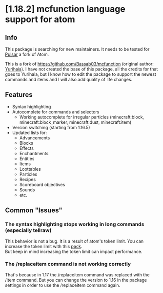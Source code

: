 # [1.18.2] mcfunction language support for atom

## Info
This package is searching for new maintainers. It needs to be tested for [Pulsar](https://pulsar-edit.dev/) a fork of Atom.

This is a fork of https://github.com/Bassab03/mcfunction (original author: [Yurihaia](https://github.com/Yurihaia)). I have not created the base of this package, all the credits for that goes to Yurihaia, but I know how to edit the package to support the newest commands and items and I will also add quality of life changes.

## Features
- Syntax highlighting
- Autocomplete for commands and selectors
  - Working autocomplete for irregular particles (minecraft:block, minecraft:block_marker, minecraft:dust, minecraft:item)
- Version switching (starting from 1.16.5)
- Updated lists for:
  - Advancements
  - Blocks
  - Effects
  - Enchantments
  - Entities
  - Items
  - Loottables
  - Particles
  - Recipes
  - Scoreboard objectives
  - Sounds
  - etc.

## Common "Issues"
### The syntax highlighting stops working in long commands (especially tellraw)
This behavior is not a bug. It is a result of atom's token limit. You can increase the token limit with this [pack](https://atom.io/packages/grammar-token-limit).\
But keep in mind increasing the token limit can impact performance.

### The /replaceitem command is not working correctly
That's because in 1.17 the /replaceitem command was replaced with the /item command. But you can change the version to 1.16 in the package settings in order to use the /replaceitem command again.
